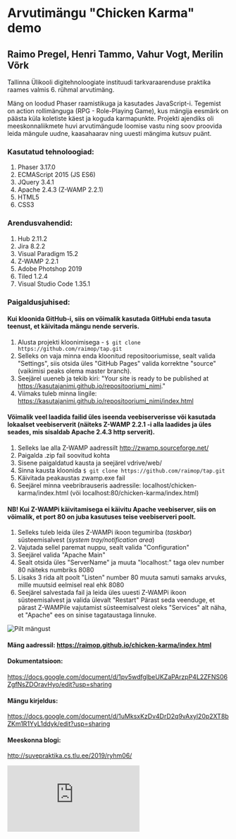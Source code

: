 # Arvutimängu "Chicken Karma" demo
## Raimo Pregel, Henri Tammo, Vahur Vogt, Merilin Võrk

Tallinna Ülikooli digitehnoloogiate instituudi tarkvaraarenduse praktika raames valmis 6. rühmal arvutimäng. 

Mäng on loodud Phaser raamistikuga ja kasutades JavaScript-i. Tegemist on action rollimänguga (RPG - Role-Playing Game), kus mängija eesmärk on päästa küla koletiste käest ja koguda karmapunkte. Projekti ajendiks oli meeskonnaliikmete huvi arvutimängude loomise vastu ning soov proovida leida mängule uudne, kaasahaarav ning uuesti mängima kutsuv puänt. 

### Kasutatud tehnoloogiad: 
1. Phaser 3.17.0
2. ECMAScript 2015 (JS ES6)
3. JQuery 3.4.1
4. Apache 2.4.3 (Z-WAMP 2.2.1)
5. HTML5
6. CSS3

### Arendusvahendid:
1. Hub 2.11.2
2. Jira 8.2.2
3. Visual Paradigm 15.2
4. Z-WAMP 2.2.1
5. Adobe Photshop 2019
6. Tiled 1.2.4
7. Visual Studio Code 1.35.1

### Paigaldusjuhised:

#### Kui kloonida GitHub-i, siis on vöimalik kasutada GitHubi enda tasuta teenust, et käivitada mängu nende serveris.
1. Alusta projekti kloonimisega - 
`$ git clone https://github.com/raimop/tap.git`
2. Selleks on vaja minna enda kloonitud repositooriumisse, sealt valida "Settings", siis otsida üles "GitHub Pages" valida korrektne "source" (vaikimisi peaks olema master branch). 
3. Seejärel uueneb ja tekib kiri: "Your site is ready to be published at https://kasutajanimi.github.io/repositooriumi_nimi." 
4. Viimaks tuleb minna lingile: https://kasutajanimi.github.io/repositooriumi_nimi/index.html

#### Vöimalik veel laadida failid üles iseenda veebiserverisse vöi kasutada lokaalset veebiserverit (näiteks Z-WAMP 2.2.1 -i alla laadides ja üles seades, mis sisaldab Apache 2.4.3 http serverit).
1. Selleks lae alla Z-WAMP aadressilt http://zwamp.sourceforge.net/
2. Paigalda .zip fail soovitud kohta
3. Sisene paigaldatud kausta ja seejärel vdrive/web/
4. Sinna kausta kloonida 
`$ git clone https://github.com/raimop/tap.git`
5. Käivitada peakaustas zwamp.exe fail
6. Seejärel minna veebribrauseris aadressile: localhost/chicken-karma/index.html (vöi localhost:80/chicken-karma/index.html) 

#### NB! Kui Z-WAMPi käivitamisega ei käivitu Apache veebiserver, siis on vöimalik, et port 80 on juba kasutuses teise veebiserveri poolt.
1. Selleks tuleb leida üles Z-WAMPi ikoon tegumiriba (*taskbar*) süsteemisalvest (*system tray/notification area*)
2. Vajutada sellel paremat nuppu, sealt valida "Configuration"
3. Seejärel valida "Apache Main"
4. Sealt otsida üles "ServerName" ja muuta "localhost:" taga olev number 80 näiteks numbriks 8080
5. Lisaks 3 rida alt poolt "Listen" number 80 muuta samuti samaks arvuks, mille muutsid eelmisel real ehk 8080
6. Seejärel salvestada fail ja leida üles uuesti Z-WAMPi ikoon süsteemisalvest ja valida ülevalt "Restart"
Pärast seda veenduge, et pärast Z-WAMPile vajutamist süsteemisalvest oleks "Services" alt näha, et "Apache" ees on sinise tagataustaga linnuke.


![Pilt mängust](https://github.com/raimop/tap/blob/master/Capture1.PNG)

#### Mäng aadressil: https://raimop.github.io/chicken-karma/index.html

#### Dokumentatsioon:
 https://docs.google.com/document/d/1pv5wdfglbeUKZaPArzpP4L2ZFNS06ZgfNsZDOravHyo/edit?usp=sharing

#### Mängu kirjeldus:
 https://docs.google.com/document/d/1uMksxKzDv4DrD2q9vAxyl20p2XT8bZKm1R1YyL1ddyk/edit?usp=sharing
 
#### Meeskonna blogi:
http://suvepraktika.cs.tlu.ee/2019/ryhm06/
 
![Litsents](https://github.com/raimop/tap/blob/master/LICENSE.md)
